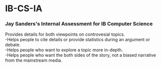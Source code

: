 # IB-CS-IA
### Jay Sanders's Internal Assessment for IB Computer Science
Provides details for both viewpoints on controvesial topics.  
-Helps people to cite details or provide statistics during an argument or debate.  
-Helps people who want to explore a topic more in-depth.  
-Helps people who want the both sides of the story, not a biased narrative from the mainstream media.
